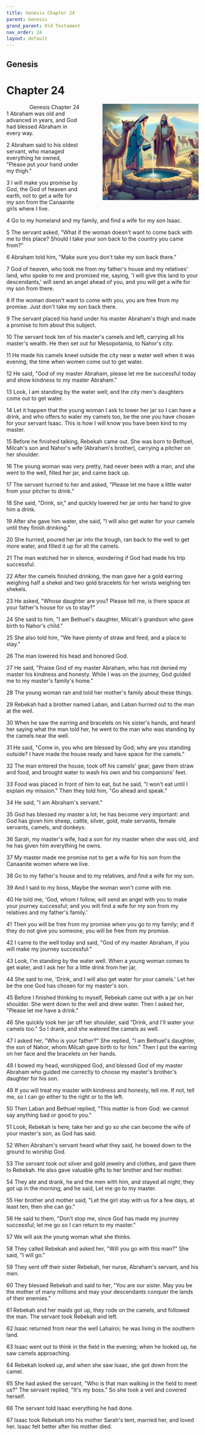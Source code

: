```yaml
---
title: Genesis Chapter 24
parent: Genesis
grand_parent: Old Testament
nav_order: 24
layout: default
---
```


## Genesis

# Chapter 24

<div style="clear: both; text-align: right;">
    <img src="/assets/Image/Genesis/500/24.jpg" alt="Genesis Chapter 24" class="chapter-image" style="max-width: 50%; height: auto; float: right; margin: 0 0 10px 10px; padding-left: 10%;">
    <figcaption style="font-size: 14px;">Genesis Chapter 24</figcaption>
</div>
1 Abraham was old and advanced in years, and God had blessed Abraham in every way.

2 Abraham said to his oldest servant, who managed everything he owned, "Please put your hand under my thigh."

3 I will make you promise by God, the God of heaven and earth, not to get a wife for my son from the Canaanite girls where I live.

4 Go to my homeland and my family, and find a wife for my son Isaac.

5 The servant asked, "What if the woman doesn't want to come back with me to this place? Should I take your son back to the country you came from?"

6 Abraham told him, "Make sure you don't take my son back there."

7 God of heaven, who took me from my father's house and my relatives' land, who spoke to me and promised me, saying, 'I will give this land to your descendants,' will send an angel ahead of you, and you will get a wife for my son from there.

8 If the woman doesn't want to come with you, you are free from my promise. Just don't take my son back there.

9 The servant placed his hand under his master Abraham's thigh and made a promise to him about this subject.

10 The servant took ten of his master's camels and left, carrying all his master's wealth. He then set out for Mesopotamia, to Nahor's city.

11 He made his camels kneel outside the city near a water well when it was evening, the time when women come out to get water.

12 He said, "God of my master Abraham, please let me be successful today and show kindness to my master Abraham."

13 Look, I am standing by the water well; and the city men's daughters come out to get water.

14 Let it happen that the young woman I ask to lower her jar so I can have a drink, and who offers to water my camels too, be the one you have chosen for your servant Isaac. This is how I will know you have been kind to my master.

15 Before he finished talking, Rebekah came out. She was born to Bethuel, Milcah's son and Nahor's wife (Abraham's brother), carrying a pitcher on her shoulder.

16 The young woman was very pretty, had never been with a man, and she went to the well, filled her jar, and came back up.

17 The servant hurried to her and asked, "Please let me have a little water from your pitcher to drink."

18 She said, "Drink, sir," and quickly lowered her jar onto her hand to give him a drink.

19 After she gave him water, she said, "I will also get water for your camels until they finish drinking."

20 She hurried, poured her jar into the trough, ran back to the well to get more water, and filled it up for all the camels.

21 The man watched her in silence, wondering if God had made his trip successful.

22 After the camels finished drinking, the man gave her a gold earring weighing half a shekel and two gold bracelets for her wrists weighing ten shekels.

23 He asked, "Whose daughter are you? Please tell me, is there space at your father's house for us to stay?"

24 She said to him, "I am Bethuel's daughter, Milcah's grandson who gave birth to Nahor's child."

25 She also told him, "We have plenty of straw and feed, and a place to stay."

26 The man lowered his head and honored God.

27 He said, "Praise God of my master Abraham, who has not denied my master his kindness and honesty. While I was on the journey, God guided me to my master's family's home."

28 The young woman ran and told her mother's family about these things.

29 Rebekah had a brother named Laban, and Laban hurried out to the man at the well.

30 When he saw the earring and bracelets on his sister's hands, and heard her saying what the man told her, he went to the man who was standing by the camels near the well.

31 He said, "Come in, you who are blessed by God; why are you standing outside? I have made the house ready and have space for the camels."

32 The man entered the house, took off his camels' gear, gave them straw and food, and brought water to wash his own and his companions' feet.

33 Food was placed in front of him to eat, but he said, "I won't eat until I explain my mission." Then they told him, "Go ahead and speak."

34 He said, "I am Abraham's servant."

35 God has blessed my master a lot; he has become very important: and God has given him sheep, cattle, silver, gold, male servants, female servants, camels, and donkeys.

36 Sarah, my master's wife, had a son for my master when she was old, and he has given him everything he owns.

37 My master made me promise not to get a wife for his son from the Canaanite women where we live.

38 Go to my father's house and to my relatives, and find a wife for my son.

39 And I said to my boss, Maybe the woman won't come with me.

40 He told me, 'God, whom I follow, will send an angel with you to make your journey successful; and you will find a wife for my son from my relatives and my father's family.'

41 Then you will be free from my promise when you go to my family; and if they do not give you someone, you will be free from my promise.

42 I came to the well today and said, "God of my master Abraham, if you will make my journey successful:"

43 Look, I'm standing by the water well. When a young woman comes to get water, and I ask her for a little drink from her jar,

44 She said to me, 'Drink, and I will also get water for your camels.' Let her be the one God has chosen for my master's son.

45 Before I finished thinking to myself, Rebekah came out with a jar on her shoulder. She went down to the well and drew water. Then I asked her, "Please let me have a drink."

46 She quickly took her jar off her shoulder, said "Drink, and I'll water your camels too." So I drank, and she watered the camels as well.

47 I asked her, "Who is your father?" She replied, "I am Bethuel's daughter, the son of Nahor, whom Milcah gave birth to for him." Then I put the earring on her face and the bracelets on her hands.

48 I bowed my head, worshipped God, and blessed God of my master Abraham who guided me correctly to choose my master's brother's daughter for his son.

49 If you will treat my master with kindness and honesty, tell me. If not, tell me, so I can go either to the right or to the left.

50 Then Laban and Bethuel replied, "This matter is from God: we cannot say anything bad or good to you."

51 Look, Rebekah is here; take her and go so she can become the wife of your master's son, as God has said.

52 When Abraham's servant heard what they said, he bowed down to the ground to worship God.

53 The servant took out silver and gold jewelry and clothes, and gave them to Rebekah. He also gave valuable gifts to her brother and her mother.

54 They ate and drank, he and the men with him, and stayed all night; they got up in the morning, and he said, Let me go to my master.

55 Her brother and mother said, "Let the girl stay with us for a few days, at least ten; then she can go."

56 He said to them, "Don't stop me, since God has made my journey successful; let me go so I can return to my master."

57 We will ask the young woman what she thinks.

58 They called Rebekah and asked her, "Will you go with this man?" She said, "I will go."

59 They sent off their sister Rebekah, her nurse, Abraham's servant, and his men.

60 They blessed Rebekah and said to her, "You are our sister. May you be the mother of many millions and may your descendants conquer the lands of their enemies."

61 Rebekah and her maids got up, they rode on the camels, and followed the man. The servant took Rebekah and left.

62 Isaac returned from near the well Lahairoi; he was living in the southern land.

63 Isaac went out to think in the field in the evening; when he looked up, he saw camels approaching.

64 Rebekah looked up, and when she saw Isaac, she got down from the camel.

65 She had asked the servant, "Who is that man walking in the field to meet us?" The servant replied, "It's my boss." So she took a veil and covered herself.

66 The servant told Isaac everything he had done.

67 Isaac took Rebekah into his mother Sarah's tent, married her, and loved her. Isaac felt better after his mother died.


